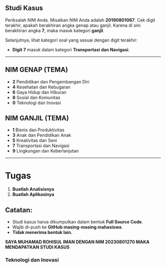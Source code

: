 ## Studi Kasus

Periksalah NIM Anda. Misalkan NIM Anda adalah **20190801067**. Cek digit terakhir, apakah berakhiran angka genap atau ganjil. Karena di sini berakhiran angka **7**, maka masuk kategori **ganjil**. 

Selanjutnya, lihat kategori soal yang sesuai dengan digit terakhir:
- **Digit 7** masuk dalam kategori **Transportasi dan Navigasi**.

---

## NIM GENAP (TEMA)
- **2** Pendidikan dan Pengembangan Diri  
- **4** Kesehatan dan Kebugaran  
- **6** Gaya Hidup dan Hiburan  
- **8** Sosial dan Komunitas  
- **0** Teknologi dan Inovasi  

## NIM GANJIL (TEMA)
- **1** Bisnis dan Produktivitas  
- **3** Anak dan Pendidikan Anak  
- **5** Kreativitas dan Seni  
- **7** Transportasi dan Navigasi  
- **9** Lingkungan dan Keberlanjutan  

---

# Tugas

1. **Buatlah Analisisnya**
2. **Buatlah Aplikasinya**

## Catatan:
- Studi kasus harus dikumpulkan dalam bentuk **Full Source Code**.  
- Wajib di-push ke **GitHub masing-masing mahasiswa**.  
- **Tidak menerima bentuk lain.**  



**SAYA MUHAMAD ROHISUL IMAN DENGAN NIM 20230801270 MAKA MENDAPATKAN STUDI KASUS** 

### Teknologi dan Inovasi

